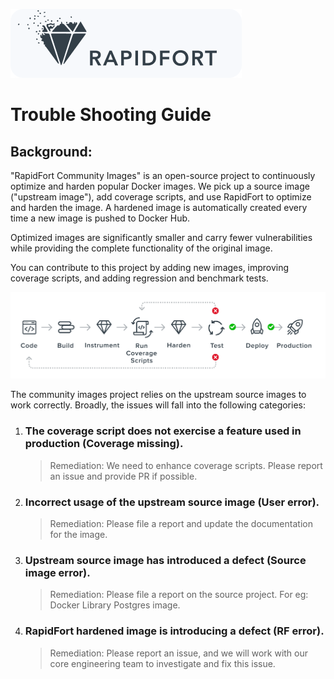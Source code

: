 [![Rapidfort](/contrib/github_logo.png)](https://rapidfort.com)

# Trouble Shooting Guide

## Background:
"RapidFort Community Images" is an open-source project to continuously optimize and harden popular Docker images. We pick up a source image ("upstream image"), add coverage scripts, and use RapidFort to optimize and harden the image. A hardened image is automatically created every time a new image is pushed to Docker Hub.


Optimized images are significantly smaller and carry fewer vulnerabilities while providing the complete functionality of the original image.

You can contribute to this project by adding new images, improving coverage scripts, and adding regression and benchmark tests.

![Demo](contrib/workflow.png)

The community images project relies on the upstream source images to work correctly. Broadly, the issues will fall into the following categories:


1. ### The coverage script does not exercise a feature used in production (Coverage missing).
    > Remediation: We need to enhance coverage scripts. Please report an issue and provide PR if possible.

1. ### Incorrect usage of the upstream source image (User error).
    > Remediation: Please file a report and update the documentation for the image.

1. ### Upstream source image has introduced a defect (Source image error).
    > Remediation: Please file a report on the source project. For eg: Docker Library Postgres image.

1. ### RapidFort hardened image is introducing a defect (RF error).
    > Remediation: Please report an issue, and we will work with our core engineering team to investigate and fix this issue.
